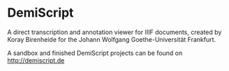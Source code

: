 # DemiScript

A direct transcription and annotation viewer for IIIF documents, created by Koray Birenheide for the Johann Wolfgang Goethe-Universität Frankfurt.

A sandbox and finished DemiScript projects can be found on http://demiscript.de

